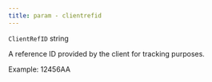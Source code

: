 ```yaml
---
title: param - clientrefid
---
```


`ClientRefID` string

A reference ID provided by the client for tracking purposes.

Example: 12456AA
